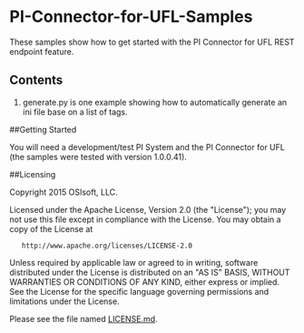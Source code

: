 # PI-Connector-for-UFL-Samples

These samples show how to get started with the PI Connector for UFL REST endpoint feature.

## Contents

1. generate.py is one example showing how to automatically generate an ini file base on a list of tags.

##Getting Started

You will need a development/test PI System and the PI Connector for UFL (the samples were tested with version 1.0.0.41).

##Licensing

Copyright 2015 OSIsoft, LLC.

   Licensed under the Apache License, Version 2.0 (the "License");
   you may not use this file except in compliance with the License.
   You may obtain a copy of the License at

       http://www.apache.org/licenses/LICENSE-2.0

   Unless required by applicable law or agreed to in writing, software
   distributed under the License is distributed on an "AS IS" BASIS,
   WITHOUT WARRANTIES OR CONDITIONS OF ANY KIND, either express or implied.
   See the License for the specific language governing permissions and
   limitations under the License.
   
Please see the file named [LICENSE.md](LICENSE.md).

